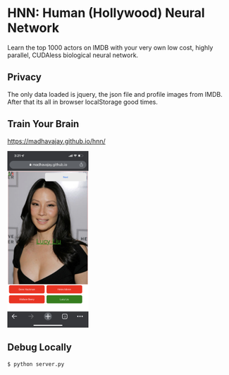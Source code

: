 # HNN: Human (Hollywood) Neural Network

Learn the top 1000 actors on IMDB with your very own low cost, highly parallel, CUDAless biological neural network.

## Privacy

The only data loaded is jquery, the json file and profile images from IMDB. After that its all in browser localStorage good times.

## Train Your Brain

https://madhavajay.github.io/hnn/

<img src="image.jpg" alt="hnn" height="400"/>

## Debug Locally

```
$ python server.py
```
